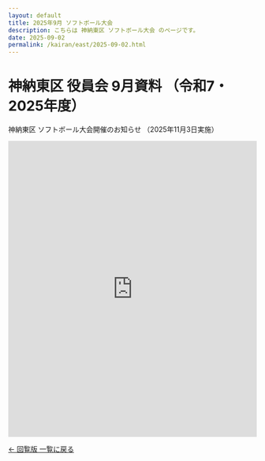 ```yaml
---
layout: default
title: 2025年9月 ソフトボール大会
description: こちらは 神納東区 ソフトボール大会 のページです。
date: 2025-09-02
permalink: /kairan/east/2025-09-02.html
---
```

  <main>
    <h1>神納東区 役員会 9月資料 （令和7・2025年度）</h1>
     <p>神納東区 ソフトボール大会開催のお知らせ （2025年11月3日実施）</p>
      <iframe src="https://docs.google.com/document/d/1fpDV_hjTmgde-XIAkJJxrTF8nSs4OhYUaW0susQgImg/preview" width="100%" height="600" frameborder="0"></iframe>
    <!-- 更新方法 -->
    <!-- <iframe src="https://docs.google.com/document/d/＊＊＊（コピーした/d/の後の文字列をここに入れる）＊＊＊＊＊/preview" width="100%" height="600" frameborder="0"></iframe> -->
<!-- Googleドキュメントのリンクは
https://docs.google.com/document/d/1fpDV_hjTmgde-XIAkJJxrTF8nSs4OhYUaW0susQgImg/edit?usp=sharing -->
            <p><a href="{{ '/kairan/index.html' | relative_url }}">← 回覧版 一覧に戻る</a></p>
</main>